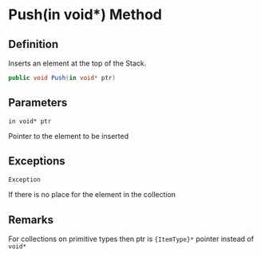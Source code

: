 # Push(in void*) Method

## Definition
Inserts an element at the top of the Stack.

```C#
public void Push(in void* ptr)
```

## Parameters
`in void* ptr`

Pointer to the element to be inserted

## Exceptions

```C#
Exception
```
If there is no place for the element in the collection

## Remarks
For collections on primitive types then ptr is `{ItemType}*` pointer instead of `void*`
